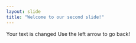 ```yaml
---
layout: slide
title: "Welcome to our second slide!"
---
```

Your text is changed
Use the left arrow to go back!
